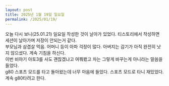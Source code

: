 ```yaml
---
layout: post
title: 2025년 1월 19일 일요일
permalink: /2025/01/19/
---
```

오늘 다시 보니(25.01.21) 일요일 작성한 것이 날아가 있었다. 티스토리에서 작성하면 세션이 날아가며 저장이 안되는거 같다.<br/>
부모님과 삼겹살 먹음. 어머니 등이 아파 걱정이 많다. 아버지는 감기가 아직 완전히 낫지 않으셨다. 계속 기침을 하신다.<br/>
이번 비야기 아토3를 사도 괜찮겠냐고 여쭤봤고 차는 그렇게 바꾸는게 아니라는 말씀을 들었다.<br/>
g80 스포츠 모드를 타고 돌아왔는데 너무 마음에 들었다. 스포츠 모드로 타니 재밌었다. 계속 g80타려고 한다.